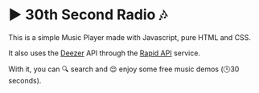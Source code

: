 # :arrow_forward: 30th Second Radio :notes:

This is a simple  Music Player made with Javascript, pure HTML and CSS.


It also uses the [Deezer](https://www.deezer.com/br/) API through the [Rapid API](https://docs.rapidapi.com/) service.

With it, you can :mag: search and :relieved: enjoy some free music demos (:clock3:30 seconds).